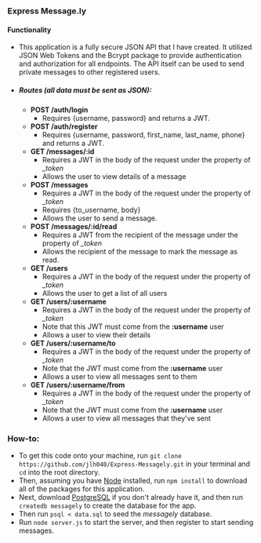 ### Express Message.ly

#### Functionality

- This application is a fully secure JSON API that I have created. It utilized JSON Web Tokens and the Bcrypt package to provide authentication and authorization for all endpoints. The API itself can be used to send private messages to other registered users.

- ##### **Routes (all data must be sent as JSON):**

  - **POST /auth/login**
    - Requires {username, password} and returns a JWT.
  - **POST /auth/register**
    - Requires {username, password, first_name, last_name, phone} and returns a JWT.
  - **GET /messages/:id**
    - Requires a JWT in the body of the request under the property of *_token*
    - Allows the user to view details of a message
  - **POST /messages**
    - Requires a JWT in the body of the request under the property of *_token*
    - Requires {to_username, body}
    - Allows the user to send a message.
  - **POST /messages/:id/read**
    - Requires a JWT from the recipient of the message under the property of *_token*
    - Allows the recipient of the message to mark the message as read.
  - **GET /users**
    - Requires a JWT in the body of the request under the property of *_token*
    - Allows the user to get a list of all users
  - **GET /users/:username**
    - Requires a JWT in the body of the request under the property of *_token*
    - Note that this JWT must come from the **:username** user
    - Allows a user to view their details
  - **GET /users/:username/to**
    - Requires a JWT in the body of the request under the property of *_token*
    - Note that the JWT must come from the **:username** user
    - Allows a user to view all messages sent to them
  - **GET /users/:username/from**
    - Requires a JWT in the body of the request under the property of *_token*
    - Note that the JWT must come from the **:username** user
    - Allows a user to view all messages that they've sent

### How-to:

- To get this code onto your machine, run `git clone https://github.com/jlh040/Express-Messagely.git` in your terminal and `cd` into the root directory.
- Then, assuming you have [Node](https://nodejs.org/en/) installed, run `npm install` to download all of the packages for this application.
- Next, download [PostgreSQL](https://www.postgresql.org/) if you don't already have it, and then run `createdb messagely` to create the database for the app.
- Then run `psql < data.sql` to seed the *messagely* database.
- Run `node server.js` to start the server, and then register to start sending messages.

